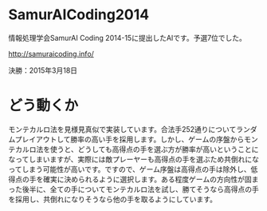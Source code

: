 # SamurAICoding2014

情報処理学会SamurAI Coding 2014-15に提出したAIです。予選7位でした。

http://samuraicoding.info/

決勝：2015年3月18日

# どう動くか

モンテカルロ法を見様見真似で実装しています。合法手252通りについてランダムプレイアウトして勝率の高い手を採用します。しかし、ゲームの序盤からモンテカルロ法を使うと、どうしても高得点の手を選ぶ方が勝率が高いということになってしまいますが、実際には敵プレーヤーも高得点の手を選ぶため共倒れになってしまう可能性が高いです。ですので、ゲーム序盤は高得点の手は除外し、低得点の手を確実に決められるように選択します。ある程度ゲームの方向性が固まった後半に、全ての手についてモンテカルロ法を試し、勝てそうなら高得点の手を採用し、共倒れになりそうなら他の手を取るようにしています。